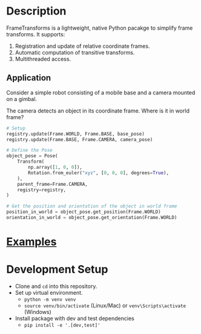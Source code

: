 # Description
FrameTransforms is a lightweight, native Python pacakge to simplify frame transforms. It supports:

1. Registration and update of relative coordinate frames.
2. Automatic computation of transitive transforms.
3. Multithreaded access.

## Application
Consider a simple robot consisting of a mobile base and a camera mounted on a gimbal. 

The camera detects an object in its coordinate frame. Where is it in world frame?

```python
# Setup
registry.update(Frame.WORLD, Frame.BASE, base_pose)
registry.update(Frame.BASE, Frame.CAMERA, camera_pose)

# Define the Pose
object_pose = Pose(
    Transform(
        np.array([1, 0, 0]),
        Rotation.from_euler("xyz", [0, 0, 0], degrees=True),
    ),
    parent_frame=Frame.CAMERA,
    registry=registry,
)

# Get the position and orientation of the object in world frame
position_in_world = object_pose.get_position(Frame.WORLD)
orientation_in_world = object_pose.get_orientation(Frame.WORLD)
```

# [Examples](https://github.com/MinhxNguyen7/FrameTransforms/blob/main/example.py)

# Development Setup

- Clone and `cd` into this repository.
- Set up virtual environment.
  - `python -m venv venv`
  - `source venv/bin/activate` (Linux/Mac) or `venv\Scripts\activate` (Windows)
- Install package with dev and test dependencies
  - `pip install -e '.[dev,test]'`
